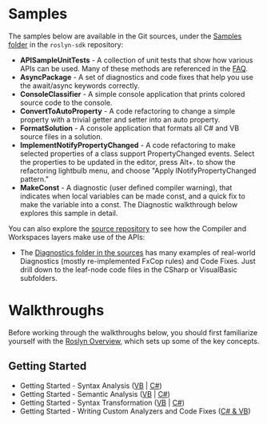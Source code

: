 # Samples

The samples below are available in the Git sources, under the [Samples folder](https://github.com/dotnet/roslyn-sdk/tree/master/samples/) in the `roslyn-sdk` repository: 
* **APISampleUnitTests** - A collection of unit tests that show how various APIs can be used. Many of these methods are referenced in the [FAQ](https://github.com/dotnet/roslyn/blob/master/docs/wiki/FAQ). 
* **AsyncPackage** - A set of diagnostics and code fixes that help you use the await/async keywords correctly. 
* **ConsoleClassifier** - A simple console application that prints colored source code to the console. 
* **ConvertToAutoProperty** - A code refactoring to change a simple property with a trivial getter and setter into an auto property. 
* **FormatSolution** - A console application that formats all C# and VB source files in a solution. 
* **ImplementNotifyPropertyChanged** - A code refactoring to make selected properties of a class support PropertyChanged events. Select the properties to be updated in the editor, press Alt+. to show the refactoring lightbulb menu, and choose "Apply INotifyPropertyChanged pattern." 
* **MakeConst** - A diagnostic (user defined compiler warning), that indicates when local variables can be made const, and a quick fix to make the variable into a const. The Diagnostic walkthrough below explores this sample in detail.

You can also explore the [source repository](https://github.com/dotnet/roslyn/tree/master/src) to see how the Compiler and Workspaces layers make use of the APIs: 
* The [Diagnostics folder in the sources](https://github.com/dotnet/roslyn/tree/master/src/Diagnostics) has many examples of real-world Diagnostics (mostly re-implemented FxCop rules) and Code Fixes. Just drill down to the leaf-node code files in the CSharp or VisualBasic subfolders.

# Walkthroughs
Before working through the walkthroughs below, you should first familiarize yourself with the [Roslyn Overview](https://github.com/dotnet/roslyn/blob/master/docs/wiki/Roslyn-Overview), which sets up some of the key concepts.

## Getting Started
* Getting Started - Syntax Analysis ([VB](https://github.com/dotnet/roslyn/blob/master/docs/wiki/Getting-Started-VB-Syntax-Analysis) | [C#](https://github.com/dotnet/roslyn/blob/master/docs/wiki/Getting-Started-C%23-Syntax-Analysis))
* Getting Started - Semantic Analysis ([VB](https://github.com/dotnet/roslyn/blob/master/docs/wiki/Getting-Started-VB-Semantic-Analysis) | [C#](https://github.com/dotnet/roslyn/blob/master/docs/wiki/Getting-Started-C%23-Semantic-Analysis))
* Getting Started - Syntax Transformation ([VB](https://github.com/dotnet/roslyn/blob/master/docs/wiki/Getting-Started-VB-Syntax-Transformation) | [C#](https://github.com/dotnet/roslyn/blob/master/docs/wiki/Getting-Started-C%23-Syntax-Transformation))
* Getting Started - Writing Custom Analyzers and Code Fixes ([C# & VB](https://github.com/dotnet/roslyn/blob/master/docs/wiki/Getting-Started-Writing-a-Custom-Analyzer-&-Code-Fix))

